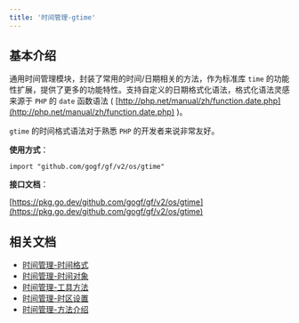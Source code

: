 ```yaml
---
title: '时间管理-gtime'
---
```


## 基本介绍

通用时间管理模块，封装了常用的时间/日期相关的方法，作为标准库 `time` 的功能性扩展，提供了更多的功能特性。支持自定义的日期格式化语法，格式化语法灵感来源于 `PHP` 的 `date` 函数语法 ( [http://php.net/manual/zh/function.date.php](http://php.net/manual/zh/function.date.php) )。

`gtime` 的时间格式语法对于熟悉 `PHP` 的开发者来说非常友好。

**使用方式**：

```
import "github.com/gogf/gf/v2/os/gtime"
```

**接口文档**：

[https://pkg.go.dev/github.com/gogf/gf/v2/os/gtime](https://pkg.go.dev/github.com/gogf/gf/v2/os/gtime)

## 相关文档

- [时间管理-时间格式](/docs/组件列表/系统相关/时间管理-gtime/时间管理-时间格式)
- [时间管理-时间对象](/docs/组件列表/系统相关/时间管理-gtime/时间管理-时间对象)
- [时间管理-工具方法](/docs/组件列表/系统相关/时间管理-gtime/时间管理-工具方法)
- [时间管理-时区设置](/docs/组件列表/系统相关/时间管理-gtime/时间管理-时区设置)
- [时间管理-方法介绍](/docs/组件列表/系统相关/时间管理-gtime/时间管理-方法介绍)